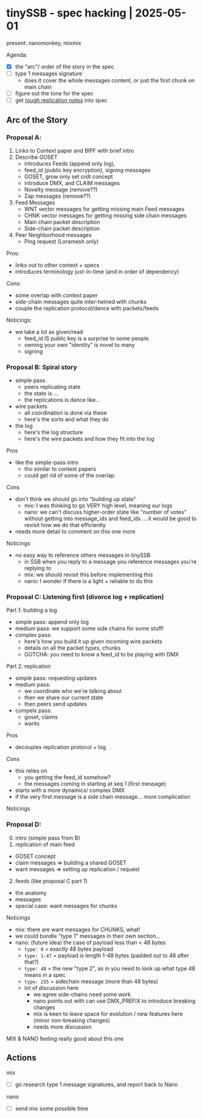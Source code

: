 # tinySSB - spec hacking | 2025-05-01

present: nanomonkey, mixmix

Agenda:
- [x] the "arc"/ order of the story in the spec
- [ ] type 1 messages signature
  - does it cover the whole messages content, or just the first chunk on main chain
- [ ] figure out the tone for the spec
- [ ] get [rough replication notes](https://github.com/tinySSB/meetings/blob/main/2025_04_17-wire_spec.md) into spec

## Arc of the Story

### Proposal A: 

1. Links to Context paper and BIPF with brief intro
2. Describe GOSET
   - introduces Feeds (append only log), 
   - feed_id (public key encryption), signing messages
   - GOSET, grow only set crdt concept
   - introduce DMX, and CLAIM messages
   - Novelty message (remove??) 
   - Zap messages (remove??)
3. Feed Messages
    - WNT vector messages for getting missing main Feed messages
    - CHNK vector messages for getting missing side chain messages
    - Main chain packet description
    - Side-chain packet description
4. Peer Neighborhood messages 
    - Ping request (Loramesh only)
    
Pros:
  - links out to other context + specs
  - introduces terminology just-in-time (and in order of dependency)

Cons:
  - some overlap with context paper
  - side-chain messages quite inter-twined with chunks
  - couple the replication protocol/dance with packets/feeds

Noticings:
  - we take a lot as given/read
    - feed_id IS public key is a surprise to some people
    - owning your own "identity" is novel to many
    - signing


### Proposal B: Spiral story

- simple pass
  - peers replicating state
  - the state is ...
  - the replications is dance like...
- wire packets
  - all coordination is done via these
  - here's the sorts and what they do
- the log
  - here's the log structure
  - here's the wire packets and how they fit into the log

Pros
  - like the simple-pass intro
    - tho similar to context papers
    - could get rid of some of the overlap

Cons
  - don't think we should go into "building up state"
    - mix: I was thinking to go VERY high level, meaning our logs
    - nano: we can't discuss higher-order state like "number of votes" without getting into message_ids and feed_ids ... it would be good to revisit how we do that efficiently
  - needs more detail to comment on this one more
    
Noticings
  - no easy way to reference others messages in tinySSB
    - in SSB when you reply to a message you reference messages you're replying to
    - mix: we should revisit this before implementing this
    - nano: I wonder if there is a light + reliable to do this
    


### Proposal C: Listening first (divorce log + replication)

Part 1: building a log
- simple pass: append only log
- medium pass: we support some side chains for some stuff!
- complex pass:
  - here's how you build it up given incoming wire packets
  - details on all the packet types, chunks
  - GOTCHA: you need to know a feed_id to be playing with DMX
  

Part 2: replication
- simple pass: requesting updates
- medium pass:
  - we coordinate who we're talking about
  - then we share our current state
  - then peers send updates
- compelx pass:
  - goset, claims
  - wants

Pros
- decouples replication protocol + log

Cons
- this relies on
  - you getting the feed_id somehow?
  - the messages coming in starting at seq 1 (first message)
- starts with a more dynamics/ complex DMX
- if the very first message is a side chain message... more complication




Noticings

### Proposal D: 

0. intro (simple pass from B)
1. replication of main feed
  - GOSET concept
  - claim messages => building a shared GOSET
  - want messages => setting up replication / request
2. feeds (like proposal C part 1)
  - the anatomy
  - messages
  - special case: want messages for chunks

Noticings
- mix: there are want messages for CHUNKS, what!
- we could bundle "type 1" messages in their own section...
- nano: (future idea) the case of payload less than < 48 bytes
  - `type: 0` = exactly 48 bytes payload
  - `type: 1-47` = payload is length 1-48 bytes (padded out to 48 after that?)
  - `type: 48` = the new "type 2", as in you need to look up what type 48 means in a spec
  - `type: 255` = sidechain message (more than 48 bytes)
  - lot of discussion here
    - we agree side-chains need some work
    - nano points out with can use DMX_PREFIX to introduce breaking changes
    - mix is keen to leave space for evolution / new features here (minor non-breaking changes)
    - needs more discussion
  
MIX & NANO feeling really good about this one


## Actions

mix
- [ ] go research type 1 message signatures, and report back to Nano

nano
- [ ] send mix some possible time

